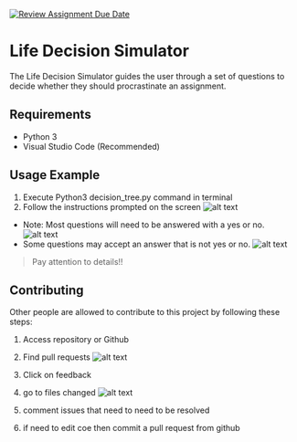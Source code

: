 [![Review Assignment Due Date](https://classroom.github.com/assets/deadline-readme-button-22041afd0340ce965d47ae6ef1cefeee28c7c493a6346c4f15d667ab976d596c.svg)](https://classroom.github.com/a/18nK7qGW)

# Life Decision Simulator 

The Life Decision Simulator guides the user through a set of questions to decide whether they should procrastinate an assignment. 

## Requirements 
* Python 3
* Visual Studio Code (Recommended)

## Usage Example 
1. Execute Python3 decision_tree.py command in terminal
2. Follow the instructions prompted on the screen 
![alt text](image.png)
* Note: Most questions will need to be answered with a yes or no. 
![alt text](image-3.png)
* Some questions may accept an answer that is not yes or no. 
![alt text](image-2.png)
>Pay attention to details!!

## Contributing 
Other people are allowed to contribute to this project by following these steps:

1. Access repository or Github

2. Find pull requests 
![alt text](image-4.png)
3. Click on feedback 

4. go to files changed 
![alt text](image-5.png)
5. comment issues that need to need to be resolved 
6. if need to edit coe then commit a pull request from github  
